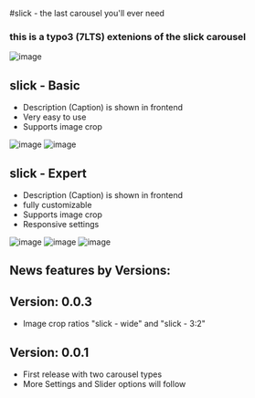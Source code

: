 #slick - the last carousel you'll ever need

### this is a typo3 (7LTS) extenions of the slick carousel 

![image](http://snag.gy/y2LpK.jpg)

## slick - Basic
* Description (Caption) is shown in frontend
* Very easy to use
* Supports image crop

![image](http://snag.gy/XWpsr.jpg)
![image](http://snag.gy/FsWNa.jpg)

## slick - Expert
* Description (Caption) is shown in frontend
* fully customizable
* Supports image crop
* Responsive settings

![image](http://snag.gy/XWpsr.jpg)
![image](http://snag.gy/NI3lB.jpg)
![image](http://snag.gy/TRror.jpg)

## News features by Versions:

## Version: 0.0.3
* Image crop ratios "slick - wide" and "slick - 3:2"

## Version: 0.0.1
* First release with two carousel types
* More Settings and Slider options will follow
